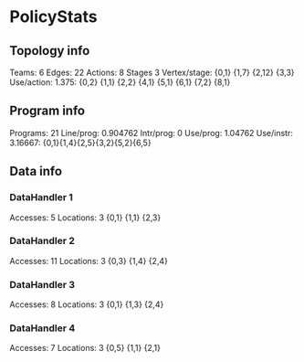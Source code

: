 # PolicyStats
## Topology info
Teams:		6
Edges:		22
Actions:	8
Stages		3
Vertex/stage:	{0,1} {1,7} {2,12} {3,3} 
Use/action:	1.375: {0,2} {1,1} {2,2} {4,1} {5,1} {6,1} {7,2} {8,1} 

## Program info
Programs:	21
Line/prog:	0.904762
Intr/prog:	0
Use/prog:	1.04762
Use/instr:	3.16667: {0,1}{1,4}{2,5}{3,2}{5,2}{6,5}

## Data info

### DataHandler 1
Accesses:	5
Locations:	3
{0,1} {1,1} {2,3} 

### DataHandler 2
Accesses:	11
Locations:	3
{0,3} {1,4} {2,4} 

### DataHandler 3
Accesses:	8
Locations:	3
{0,1} {1,3} {2,4} 

### DataHandler 4
Accesses:	7
Locations:	3
{0,5} {1,1} {2,1} 
